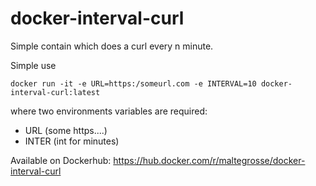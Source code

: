 # docker-interval-curl
Simple contain which does a curl every n minute.

Simple use
```
docker run -it -e URL=https:/someurl.com -e INTERVAL=10 docker-interval-curl:latest
```
where two environments variables are required:
- URL (some https....)
- INTER (int for minutes)

Available on Dockerhub: https://hub.docker.com/r/maltegrosse/docker-interval-curl
